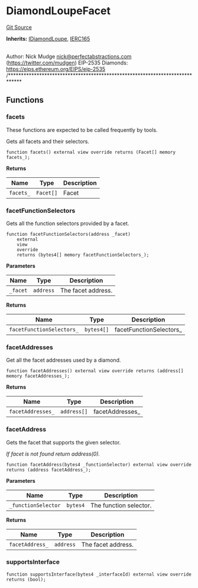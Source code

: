# DiamondLoupeFacet
[Git Source](https://github.com/KlimaDAO/klimadao-solidity/blob/d2235caa445c673ffcb1a4a1d8c97c8c3cba5198/src/infinity/facets/DiamondLoupeFacet.sol)

**Inherits:**
[IDiamondLoupe](/src/infinity/interfaces/IDiamondLoupe.sol/interface.IDiamondLoupe.md), [IERC165](/src/infinity/interfaces/IERC165.sol/interface.IERC165.md)

\
Author: Nick Mudge <nick@perfectabstractions.com> (https://twitter.com/mudgen)
EIP-2535 Diamonds: https://eips.ethereum.org/EIPS/eip-2535
/*****************************************************************************


## Functions
### facets

These functions are expected to be called frequently by tools.

Gets all facets and their selectors.


```solidity
function facets() external view override returns (Facet[] memory facets_);
```
**Returns**

|Name|Type|Description|
|----|----|-----------|
|`facets_`|`Facet[]`|Facet|


### facetFunctionSelectors

Gets all the function selectors provided by a facet.


```solidity
function facetFunctionSelectors(address _facet)
    external
    view
    override
    returns (bytes4[] memory facetFunctionSelectors_);
```
**Parameters**

|Name|Type|Description|
|----|----|-----------|
|`_facet`|`address`|The facet address.|

**Returns**

|Name|Type|Description|
|----|----|-----------|
|`facetFunctionSelectors_`|`bytes4[]`|facetFunctionSelectors_|


### facetAddresses

Get all the facet addresses used by a diamond.


```solidity
function facetAddresses() external view override returns (address[] memory facetAddresses_);
```
**Returns**

|Name|Type|Description|
|----|----|-----------|
|`facetAddresses_`|`address[]`|facetAddresses_|


### facetAddress

Gets the facet that supports the given selector.

*If facet is not found return address(0).*


```solidity
function facetAddress(bytes4 _functionSelector) external view override returns (address facetAddress_);
```
**Parameters**

|Name|Type|Description|
|----|----|-----------|
|`_functionSelector`|`bytes4`|The function selector.|

**Returns**

|Name|Type|Description|
|----|----|-----------|
|`facetAddress_`|`address`|The facet address.|


### supportsInterface


```solidity
function supportsInterface(bytes4 _interfaceId) external view override returns (bool);
```

